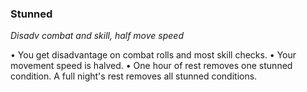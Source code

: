 ### Stunned

_Disadv combat and skill, half move speed_

•        You get disadvantage on combat rolls and most skill checks.
•        Your movement speed is halved.
•        One hour of rest removes one stunned condition. A full night's rest removes all stunned conditions.
